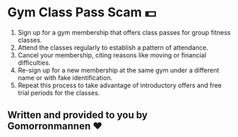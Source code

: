# Gym Class Pass Scam 💵

1. Sign up for a gym membership that offers class passes for group fitness classes.
2. Attend the classes regularly to establish a pattern of attendance.
3. Cancel your membership, citing reasons like moving or financial difficulties.
4. Re-sign up for a new membership at the same gym under a different name or with fake identification.
5. Repeat this process to take advantage of introductory offers and free trial periods for the classes.

## Written and provided to you by **Gomorronmannen** ❤️
